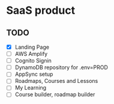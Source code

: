 # SaaS product

## TODO

- [x] Landing Page
- [ ] AWS Amplify
- [ ] Cognito Signin
- [ ] DynamoDB repository for .env=PROD
- [ ] AppSync setup
- [ ] Roadmaps, Courses and Lessons
- [ ] My Learning
- [ ] Course builder, roadmap builder